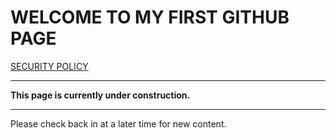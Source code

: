 # WELCOME TO MY FIRST GITHUB PAGE

[SECURITY POLICY](/WEBSITE/SECURITY.md)

----------

**This page is currently under construction.**

----------

Please check back in at a later time for new content.
